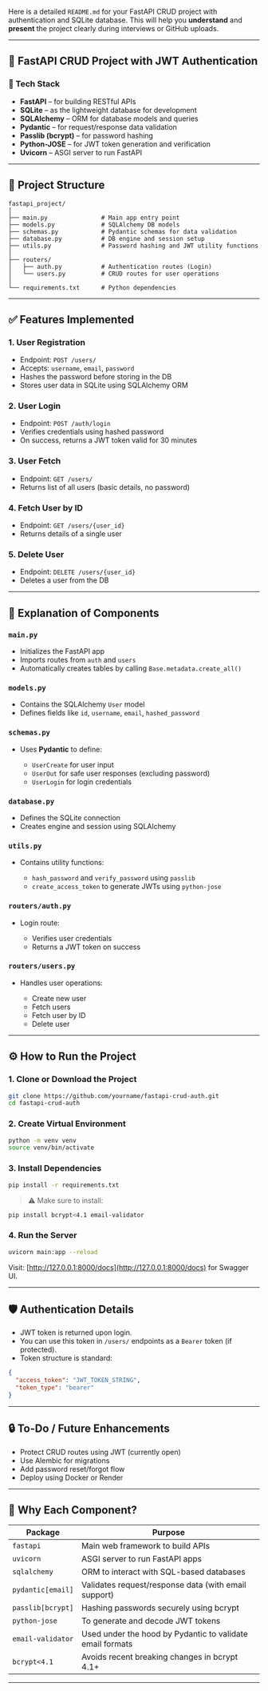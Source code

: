 Here is a detailed `README.md` for your FastAPI CRUD project with authentication and SQLite database. This will help you **understand** and **present** the project clearly during interviews or GitHub uploads.

---

## 📘 FastAPI CRUD Project with JWT Authentication

### 🔧 Tech Stack

* **FastAPI** – for building RESTful APIs
* **SQLite** – as the lightweight database for development
* **SQLAlchemy** – ORM for database models and queries
* **Pydantic** – for request/response data validation
* **Passlib (bcrypt)** – for password hashing
* **Python-JOSE** – for JWT token generation and verification
* **Uvicorn** – ASGI server to run FastAPI

---

## 📂 Project Structure

```
fastapi_project/
│
├── main.py               # Main app entry point
├── models.py             # SQLAlchemy DB models
├── schemas.py            # Pydantic schemas for data validation
├── database.py           # DB engine and session setup
├── utils.py              # Password hashing and JWT utility functions
│
├── routers/
│   ├── auth.py           # Authentication routes (Login)
│   └── users.py          # CRUD routes for user operations
│
└── requirements.txt      # Python dependencies
```

---

## ✅ Features Implemented

### 1. **User Registration**

* Endpoint: `POST /users/`
* Accepts: `username`, `email`, `password`
* Hashes the password before storing in the DB
* Stores user data in SQLite using SQLAlchemy ORM

### 2. **User Login**

* Endpoint: `POST /auth/login`
* Verifies credentials using hashed password
* On success, returns a JWT token valid for 30 minutes

### 3. **User Fetch**

* Endpoint: `GET /users/`
* Returns list of all users (basic details, no password)

### 4. **Fetch User by ID**

* Endpoint: `GET /users/{user_id}`
* Returns details of a single user

### 5. **Delete User**

* Endpoint: `DELETE /users/{user_id}`
* Deletes a user from the DB

---

## 📌 Explanation of Components

### `main.py`

* Initializes the FastAPI app
* Imports routes from `auth` and `users`
* Automatically creates tables by calling `Base.metadata.create_all()`

### `models.py`

* Contains the SQLAlchemy `User` model
* Defines fields like `id`, `username`, `email`, `hashed_password`

### `schemas.py`

* Uses **Pydantic** to define:

  * `UserCreate` for user input
  * `UserOut` for safe user responses (excluding password)
  * `UserLogin` for login credentials

### `database.py`

* Defines the SQLite connection
* Creates engine and session using SQLAlchemy

### `utils.py`

* Contains utility functions:

  * `hash_password` and `verify_password` using `passlib`
  * `create_access_token` to generate JWTs using `python-jose`

### `routers/auth.py`

* Login route:

  * Verifies user credentials
  * Returns a JWT token on success

### `routers/users.py`

* Handles user operations:

  * Create new user
  * Fetch users
  * Fetch user by ID
  * Delete user

---

## ⚙️ How to Run the Project

### 1. Clone or Download the Project

```bash
git clone https://github.com/yourname/fastapi-crud-auth.git
cd fastapi-crud-auth
```

### 2. Create Virtual Environment

```bash
python -m venv venv
source venv/bin/activate
```

### 3. Install Dependencies

```bash
pip install -r requirements.txt
```

> ⚠️ Make sure to install:

```bash
pip install bcrypt<4.1 email-validator
```

### 4. Run the Server

```bash
uvicorn main:app --reload
```

Visit: [http://127.0.0.1:8000/docs](http://127.0.0.1:8000/docs) for Swagger UI.

---

## 🛡️ Authentication Details

* JWT token is returned upon login.
* You can use this token in `/users/` endpoints as a `Bearer` token (if protected).
* Token structure is standard:

```json
{
  "access_token": "JWT_TOKEN_STRING",
  "token_type": "bearer"
}
```

---

## 🔒 To-Do / Future Enhancements

* Protect CRUD routes using JWT (currently open)
* Use Alembic for migrations
* Add password reset/forgot flow
* Deploy using Docker or Render

---

## 🧠 Why Each Component?

| Package           | Purpose                                                   |
| ----------------- | --------------------------------------------------------- |
| `fastapi`         | Main web framework to build APIs                          |
| `uvicorn`         | ASGI server to run FastAPI apps                           |
| `sqlalchemy`      | ORM to interact with SQL-based databases                  |
| `pydantic[email]` | Validates request/response data (with email support)      |
| `passlib[bcrypt]` | Hashing passwords securely using bcrypt                   |
| `python-jose`     | To generate and decode JWT tokens                         |
| `email-validator` | Used under the hood by Pydantic to validate email formats |
| `bcrypt<4.1`      | Avoids recent breaking changes in bcrypt 4.1+             |

---
